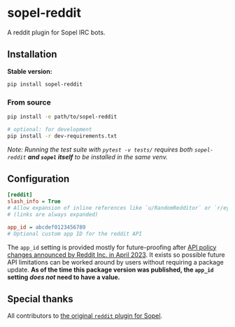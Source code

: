 # sopel-reddit

A reddit plugin for Sopel IRC bots.


## Installation

**Stable version:**

```sh
pip install sopel-reddit
```

### From source

```sh
pip install -e path/to/sopel-reddit

# optional: for development
pip install -r dev-requirements.txt
```

_Note: Running the test suite with `pytest -v tests/` requires both
`sopel-reddit` **and `sopel` itself** to be installed in the same venv._


## Configuration

```ini
[reddit]
slash_info = True
# Allow expansion of inline references like `u/RandomRedditor` or `r/eyebleach`
# (links are always expanded)

app_id = abcdef0123456789
# Optional custom app ID for the reddit API
```

The `app_id` setting is provided mostly for future-proofing after [API policy
changes announced by Reddit Inc. in April
2023](https://old.reddit.com/r/reddit/comments/12qwagm/an_update_regarding_reddits_api/).
It exists so possible future API limitations can be worked around by users
without requiring a package update. **As of the time this package version was
published, the `app_id` setting _does not_ need to have a value.**


## Special thanks

All contributors to [the original `reddit` plugin for
Sopel](https://github.com/sopel-irc/sopel/commits/master/sopel/modules/reddit.py).
